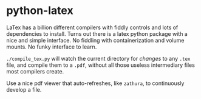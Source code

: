 # python-latex

LaTex has a billion different compilers with fiddly controls and lots of dependencies to install.
Turns out there is a latex python package with a nice and simple interface. No fiddling with containerization and volume mounts. No funky interface to learn.

`./compile_tex.py` will watch the current directory for _changes_ to any `.tex` file, and compile them to a `.pdf`, without all those useless intermediary files most compilers create.

Use a nice pdf viewer that auto-refreshes, like `zathura`, to continuously develop a file.

